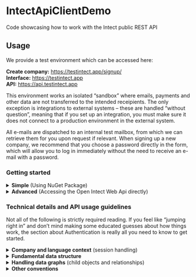 # IntectApiClientDemo
Code showcasing how to work with the Intect public REST API

## Usage

We provide a test environment which can be accessed here:

<strong>Create company:</strong> https://testintect.app/signup/<br/>
<strong>Interface:</strong> https://testintect.app<br/>
<strong>API:</strong> https://api.testintect.app<br/>

This environment works an isolated “sandbox” where emails, payments and other data are not transferred to the intended receipients.
The only exception is integrations to external systems – these are handled “without question”, meaning that if you set up an integration, you must make sure it does not connect to a production environment in the external system.

All e-mails are dispatched to an internal test mailbox, from which we can retrieve them for you upon request if relevant. When signing up a new company, we recommend that you choose a password directly in the form, which will allow you to log in immediately without the need to receive an e-mail with a password.


### Getting started

<details><summary><strong>Simple</strong> (Using NuGet Package)</summary>
<p>

### Prerequisite
Install NuGet Package

Use https://www.nuget.org/packages/IntectApiClientLib_vNext/ for testing

Use https://www.nuget.org/packages/IntectApiClientLib for the live environment

### Credentials
It is needed to have an active account at Intect to utilize this Api. The credentials below are only placeholders.

Create a company/user to optain credentials at [TEST_Sign_up](https://testintect.app/signup/)

Initialize the IntectClient:
```
var credentials = new intectapiclientlib.Models.Credentials()
{
    Username = "MyUsername",
    Password = "MySecretPassw0rd",            
};

// The IntectClient defaults to the testversion of the IntectApi. Set baseUrl to https://api.intect.app to reach live version
var intectClient = new intectapiclientlib.IntectClient(credentials/*,"https://api.intect.app"*/);
```

To get a full list of the available IntectApi methods, go to [TEST_IntectDK.WebAPI](https://api.testintect.app/swagger/ui/index)

### Example methods (More to be found in the code)
#### Change companyuser first name
```
// Get list of Company users
var companyUsers = await intectClient.CompanyUsers_GetAllCompanyUsersAsync();

// Find user with firstname 'Bob'
var companyUser = companyUsers.FirstOrDefault(x => x.FirstName == "Bob");

// Change firstname
companyUser.FirstName = "James";

// Update firstname in Intect
var companyUserUpdateResult = await intectClient.CompanyUsers_UpdateCompanyUserAsync(companyUser);
```
#### Logout
```
// Terminate the session
await intectClient.Close();
```

</p>
</details>

<details><summary><strong>Advanced</strong> (Accessing the Open Intect Web Api directly)</summary>
<p>

Our API documentation can be accessed through Swagger by navigating to the root URL of the API - i.e. https://api.testintect.app or https://api.intect.app.

You can also fetch the documentation in a more raw format by adding /Documentation.xml to the URL - i.e. https://api.testintect.app/swagger/docs/v1/ for the test environment. 
This file can be used in conjunction with a relevant framework (which one depends on the language you are using) to auto-generate your classes and methods based on the documentation.
This allows you to save a lot of the heavy lifting, and focus on implementing your actual business logic. Our own NuGet package is based on the same idea.

<details><summary><strong>HTTP verbs</strong></summary>
<p>
    
In a slightly modified version of basic REST principles, we utilize the HTTP verbs as follows:
* <strong>GET:</strong> Used for any method that do not require you to post a request body and which does not in any way affect existing data.
* <strong>PATCH:</strong> Used for updating an existing entity, specifying only the relevant properties you want to change. This is the recommended approach for external integrations, although our own client uses PUT.
* <strong>PUT:</strong> Used for updating an existing entity, submitting the full object with all properties. Note that using this verb performs faster than PATCH, but it requires you to continually update your solution as we add new properties. For this reason, PATCH is strongly recommended where supported.
* <strong>DELETE:</strong> Used for deleting or deactivating an existing entity or mapping between entities. 
* <strong>POST:</strong> Used for creating (or in some cases, activating) new entities or mappings between entities.<br/>However, it is also used for methods that do not modify existing data, but requires you to submit a body along with the request. This is because many clients are not able to submit a body along with a GET request.

</p>
</details>

<details><summary><strong>HTTP response codes</strong></summary>
<p>

The API uses the following principles for returning response codes:
* <strong>200 OK:</strong><br/>The normal response indicating the request was processed successfully. For standard PUT or POST requests, the response body will usually contain the updated or created object. 

* <strong>404 Not Found:</strong><br/>This can either mean you are calling an invalid route/URL, or that you have supplied a value (typically an ID) that does not match any relevant entity in our database. 
In the former case, the response will be accompanied by a short explanatory message.

* <strong>401 Unauthorized:</strong><br/>If submitting username/password or other credentials, this simply means that the credentials were invalid. If you call any method that is not publicly available and fail to submit an Authorization header, you will also receive this response.<br/><br/>In other contexts, this response can mean that you are trying to access something that your credentials do not allow you to see or modify. For example, if you attempt to view administrator data while logged in as an employee, or attempt to view data from other companies than the currently active one, you will get this response. (If you have access to the company, it is necessary to first change the company context.)<br/><br/>However the most common reason for this response is simply that the session has expired due to inactivity and a new one should be established. The current session inactivity timeout (at time of writing) is 20 minutes. You may call api/auth/session/isalive to inquire about the status of the current session without extending its duration.

* <strong>400 Bad Request:</strong><br/>This response is encountered quite commonly, and it usually does not imply that the request was technically malformed, but rather that some kind of business logic validation failed, i.e. the request cannot be granted either because you or the end-user did something wrong, or because other circumstances prevent it. The response will always be accompanied by a message explaining the details of the problem.<br/><br/>In general, errors that are expected to occur in normal use (e.g. when the end-user enters a value that is not allowed for some reason) will be translated to the user’s language, whereas errors that are likely the result of a client developer’s mistake (e.g. omitting a required argument from a request) will always be given in English.
The recommended course of action for handling these responses is to show the message to the user. Errors that are caused by the client developer will usually be discovered while testing.

* <strong>500 Internal Server error:</strong><br/>This usually means that something unexpected happened server-side. However it can also mean that you submitted a malformed request body, or in some other way made a request that was so erroneous that the server did not even anticipate the possibility and thus could not respond in a meaningful way.<br/><br/>For this reason, you should first double-check against the documentation to ensure you are calling the method correctly. If this is the case, and you are still getting these responses, please contact us for details.

</p>
</details>


<details><summary><strong>Authentication</strong></summary>
<p>

To authenticate against the API, you submit a POST request to api/auth/login submitting an Authorization header as follows:

```Authorization: Basic [username:password as Base64]```

So if the username is “Intect” and the password is “Payroll”, the header would be:

```Authorization: Basic SW50ZWN0OlBheXJvbGw=```

(Note that we are not actually using the old-fashioned technology known as “Basic Authentication”. The authentication logic is custom-made and designed to be both modern and secure.)<br/>For username, it is possible to use either e-mail or CPR number, just like in the client application.<br/>If you submit valid credentials, the API will return a token which must be stored locally used in all subsequent requests to the API for that session. The token must be submitted in an Authorization header as such:

```Authorization: Token [Token received from the API]```

Please treat the token securely and refrain from e.g. storing it in a text file, submitting it as part of a URL or doing anything else that may expose it to a third-party.<br/><br/>For partner-based solutions we plan to expose an access method that does not require you to enter the actual password of a user. If you are interested in such a solution, please let us know.

</p>
</details>

</p>
</details>

### Technical details and API usage guidelines

Not all of the following is strictly required reading. If you feel like “jumping right in” and don’t mind making some educated guesses about how things work, the section about Authentication is really all you need to know to get started.

<details><summary><strong>Company and language context</strong> (session handling)</summary>
<p>

The authentication token mentioned above refers to a server-side session which contains information about the user, the currently active company and his/her role and access restrictions in this company. It also contains information about the language to use in the session. Most of this information can be viewed by calling GET to ```api/auth/session```.<br/><br/>All API requests are made within the context of the currently active company. This means it is not necessary to specify in each request which company you are operating in. In most scenarios, this means you can simply act as if there is only one company in the database.<br/><br/>To change the company context, call POST to ```api/auth/company/{companyId}```. After this method returns 200 OK, all subsequent calls will be made in the context of this company (including permissions etc.) until you change the company context again or log out. You will of course receive a 401 if the user does not have access to the selected company.<br/><br/>Similarly, to change the language for the session (if the company has enabled access to this feature), you call POST to ```api/auth/language/{languageId}```. This will affect the language of static data, server error messages, generated payslips etc.

</p>
</details>


<details><summary><strong>Fundamental data structure</strong></summary>
<p>

Here is a brief explanation of the data structure employed by Intect:
* A <strong>User</strong> is a global entity corresponding to one physical person. They are uniquely identified by their <strong>IdentityNumber</strong>, i.e. the Danish CPR number.
* A <strong>Company</strong> is a company in the Intect database. Since one physical person can access multiple companies, we need the concept of a 
* <strong>CompanyUser</strong>, which is the “mapping” of a User to a specific company. This, rather than User, is what you should normally consider your “user” object, unless you are developing solutions that span multiple companies.
* A <strong>UserEmployment</strong> is a work contract meaning that a CompanyUser is actually employed in the company. This is not necessarily the case, as administrators are often not technically employees.
* <strong>Note:</strong> Since it’s also possible for one person to have multiple contracts within the same company, one CompanyUser can have multiple UserEmployments.<br/>Put a bit simply, the CompanyUser is what you see in the General tab in the client application, and the UserEmployment is what you see in the Employment tab.

</p>
</details>


<details><summary><strong>Handling data graphs</strong> (child objects and relationships)</summary>
<p>
    
Relations between objects are always handled through numerical Id columns in accordance with basic principles for relational data. The convention is that primary keys are always named “Id”, whereas foreign keys are named “xxxId” where xxx is the name of the foreign entity.<br/><br/>Although the API will often expose child objects or related objects in a response to a GET request, these objects cannot be returned in a PUT or POST request in order to update the relation. There are few exceptions to this principle, but they are clearly stated in the documentation.<br/>To update a relation between to entities, you instead need to update the relevant numerical foreign key value (i.e. “xxxId”). If you also submit a child object along with the PUT or POST request, it will be ignored.<br/><br/>So to use a fictional example, let’s say you issue a GET request to api/books and receive a Book object containing an ID and an an OwnerId, and also containing a child object named Owner with an Id matching the OwnerId of the parent object.<br/>The correct way to change the ownership of this book would then be to update OwnerId to a new value, which must of course match another Owner object (that you probably retrieved by calling api/owners). You should then submit the Book object back in a PUT request with the Owner object set to null (although if you do submit any value for the Owner object it will usually just be ignored). You cannot submit a modified Owner object back as a child object of the Book, unless the documentation clearly states otherwise.   
    
</p>
</details>


<details><summary><strong>Other conventions</strong></summary>
<p>
    
Other conventions are used in the API with an aim for consistency and predictability. This should become clear from studying the documentation of specific methods, but here are a few examples:
* API routes are case-sensitive, but by convention lowercase-only (although an exception is mentioned below) .

* Entities with the suffix “View” are generally read-only and cannot be updated. They are usually aggregations or joins between different types of entities, i.e. corresponding to a database view.

* Routes that include an entity name in a plural form indicate they are handled in a traditional RESTful manner. For example, ```api/books/{bookId}/chapters``` would give you the chapters belonging to the book with the specified ID.
However, requests that take the form “get X by Y” can sometimes use the singular form for Y. For example, a request to ```api/books/owner/{ownerId}``` would yield the books belonging to the owner with the specified ID (i.e. “Get books by owner”). An alternative route for the same request would be ```api/owners/{ownerId}/books```, but this implies the method is owner-centric where in this case it is clearly book-centric, and should thus be grouped with other book-related methods.

* The name arguments to the routes that start with ```api/staticdata```, e.g. ```api/staticdata/PensionProvider```, break no less than two conventions that are used in the rest of the API. Firstly they must be submitted in PascalCase and not lower-case, and secondly you must use the singular and not the plural form. This is due to technical details in the back-end implementation of these entities.

</p>
</details>
